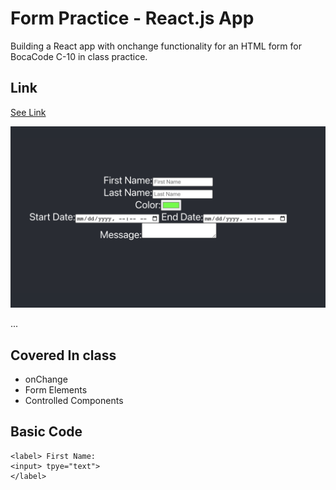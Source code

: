 # Form Practice - React.js App 
Building a React app with onchange functionality for an HTML form for BocaCode 
C-10 in class practice.

## Link
[See Link](https://form-practice-iv.web.app/)

![screen shot](./public/images/readme.png)

...
## Covered In class 
* onChange
* Form Elements
* Controlled Components 


## Basic Code
```
<label> First Name: 
<input> tpye="text">
</label>
```
